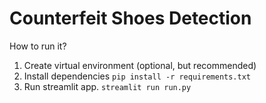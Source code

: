 # **Counterfeit Shoes Detection**

How to run it?
1. Create virtual environment (optional, but recommended)
2. Install dependencies
```pip install -r requirements.txt```
3. Run streamlit app.
```streamlit run run.py```
